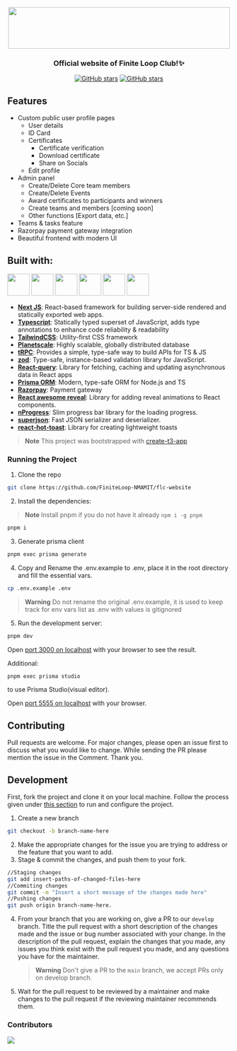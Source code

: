 <p align="center">
<img src="https://res.cloudinary.com/dpfpk49oa/image/upload/v1661426779/logo1_gyjvor.png" width="501" height="94">
<h3 align="center">Official website of Finite Loop Club!✨️</h3>
</p>

<p align="center">
<a href="https://github.com/FiniteLoop-NMAMIT/flc-website/stargazers"><img alt="GitHub stars" src="https://img.shields.io/github/stars/FiniteLoop-NMAMIT/flc-website"></a>
<a href="https://github.com/FiniteLoop-NMAMIT/flc-website/"><img alt="GitHub stars" src="https://img.shields.io/github/last-commit/FiniteLoop-NMAMIT/flc-website"></a>
</p>

## Features

- Custom public user profile pages
  - User details
  - ID Card
  - Certificates
    - Certificate verification
    - Download certificate
    - Share on Socials
  - Edit profile
- Admin panel
  - Create/Delete Core team members
  - Create/Delete Events
  - Award certificates to participants and winners
  - Create teams and members [coming soon]
  - Other functions [Export data, etc.]
- Teams & tasks feature
- Razorpay payment gateway integration
- Beautiful frontend with modern UI

## Built with:

<p align="left">
<img src="https://ui-lib.com/blog/wp-content/uploads/2021/12/nextjs-boilerplate-logo.png" height="50px">
<img src="https://upload.wikimedia.org/wikipedia/commons/thumb/4/4c/Typescript_logo_2020.svg/1024px-Typescript_logo_2020.svg.png?20221110153201" height="50px">
<img src="https://www.svgrepo.com/show/374118/tailwind.svg" height="50px">
<img src="https://pbs.twimg.com/profile_images/1504919223168077836/RSsCSpKf_400x400.jpg" height="50px">
<img src="https://trpc.io/img/logo.svg" height="50px">
<img src="https://www.svgrepo.com/show/374002/prisma.svg" height="50px">
</p>

- [**Next JS**](https://nextjs.org/): React-based framework for building server-side rendered and statically exported web apps.
- [**Typescript**](https://www.typescriptlang.org/): Statically typed superset of JavaScript, adds type annotations to enhance code reliability & readability
- [**TailwindCSS**](https://tailwindcss.com/): Utility-first CSS framework
- [**Planetscale**](https://planetscale.com/): Highly scalable, globally distributed database
- [**tRPC**](https://trpc.io/): Provides a simple, type-safe way to build APIs for TS & JS
- [**zod**](https://zod.dev/): Type-safe, instance-based validation library for JavaScript.
- [**React-query**](https://tanstack.com/query/latest): Library for fetching, caching and updating asynchronous data in React apps
- [**Prisma ORM**](https://www.prisma.io/): Modern, type-safe ORM for Node.js and TS
- [**Razorpay**](https://razorpay.com/): Payment gateway
- [**React awesome reveal**](https://react-awesome-reveal.morello.dev/): Library for adding reveal animations to React components.
- [**nProgress**](https://rstacruz.github.io/nprogress/): Slim progress bar library for the loading progress.
- [**superjson**](https://github.com/blitz-js/superjson): Fast JSON serializer and deserializer.
- [**react-hot-toast**](https://react-hot-toast.com/): Library for creating lightweight toasts
> **Note**
> This project was bootstrapped with [create-t3-app](https://create.t3.gg/)

### Running the Project

1. Clone the repo

```bash
git clone https://github.com/FiniteLoop-NMAMIT/flc-website
```

2. Install the dependencies:
> **Note**
> Install pnpm if you do not have it already `npm i -g pnpm`

```bash
pnpm i
```

3. Generate prisma client

```bash
pnpm exec prisma generate
```

4. Copy and Rename the .env.example to .env, place it in the root directory and fill the essential vars.

```bash
cp .env.example .env
```

> **Warning**
> Do not rename the original .env.example, it is used to keep track for env vars list as .env with values is gitignored

5. Run the development server:

```bash
pnpm dev
```

Open [port 3000 on localhost](http://localhost:3000) with your browser to see the result.

Additional:

```bash
pnpm exec prisma studio
```

to use Prisma Studio(visual editor).

Open [port 5555 on localhost](http://localhost:5555) with your browser.

## Contributing

Pull requests are welcome. For major changes, please open an issue first to discuss what you would like to change. While sending the PR please mention the issue in the Comment. Thank you.

## Development

First, fork the project and clone it on your local machine. Follow the process given under [this section](#running-the-project) to run and configure the project.

1. Create a new branch

```bash
git checkout -b branch-name-here
```

2. Make the appropriate changes for the issue you are trying to address or the feature that you want to add.
3. Stage & commit the changes, and push them to your fork.

```bash
//Staging changes
git add insert-paths-of-changed-files-here
//Commiting changes
git commit -m "Insert a short message of the changes made here"
//Pushing changes
git push origin branch-name-here.
```

4. From your branch that you are working on, give a PR to our `develop` branch.
   Title the pull request with a short description of the changes made and the issue or bug number associated with your change. In the description of the pull request, explain the changes that you made, any issues you think exist with the pull request you made, and any questions you have for the maintainer.
   > **Warning**
   > Don't give a PR to the `main` branch, we accept PRs only on develop branch.
5. Wait for the pull request to be reviewed by a maintainer and make changes to the pull request if the reviewing maintainer recommends them.

### Contributors

<a href="https://github.com/FiniteLoop-NMAMIT/flc-website/graphs/contributors">
  <img src="https://contrib.rocks/image?repo=FiniteLoop-NMAMIT/flc-website" />
</a>
